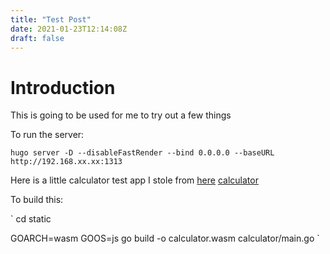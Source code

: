 ```yaml
---
title: "Test Post"
date: 2021-01-23T12:14:08Z
draft: false
---
```

# Introduction
This is going to be used for me to try out a few things

To run the server:

`hugo server -D --disableFastRender --bind 0.0.0.0 --baseURL http://192.168.xx.xx:1313`


Here is a little calculator test app I stole from [here](https://tutorialedge.net/golang/go-webassembly-tutorial/) [calculator](/calculator.html) 

To build this:

`
cd static

GOARCH=wasm GOOS=js go build -o calculator.wasm calculator/main.go
`
